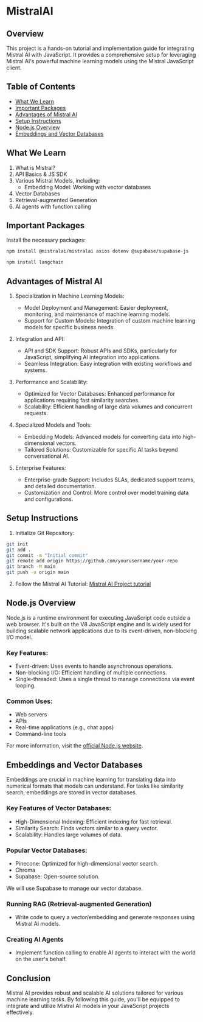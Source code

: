 # MistralAI

## Overview

This project is a hands-on tutorial and implementation guide for integrating Mistral AI with JavaScript. It provides a comprehensive setup for leveraging Mistral AI's powerful machine learning models using the Mistral JavaScript client.

## Table of Contents

- [What We Learn](#what-we-learn)
- [Important Packages](#important-packages)
- [Advantages of Mistral AI](#advantages-of-mistral-ai)
- [Setup Instructions](#setup-instructions)
- [Node.js Overview](#nodejs-overview)
- [Embeddings and Vector Databases](#embeddings-and-vector-databases)

## What We Learn

1. What is Mistral?
2. API Basics & JS SDK
3. Various Mistral Models, including:
   - Embedding Model: Working with vector databases
4. Vector Databases
5. Retrieval-augmented Generation
6. AI agents with function calling

## Important Packages

Install the necessary packages:

```bash
npm install @mistralai/mistralai axios dotenv @supabase/supabase-js
```

```bash
npm install langchain
```

## Advantages of Mistral AI

1. Specialization in Machine Learning Models:

   - Model Deployment and Management: Easier deployment, monitoring, and maintenance of machine learning models.
   - Support for Custom Models: Integration of custom machine learning models for specific business needs.

2. Integration and API:

   - API and SDK Support: Robust APIs and SDKs, particularly for JavaScript, simplifying AI integration into applications.
   - Seamless Integration: Easy integration with existing workflows and systems.

3. Performance and Scalability:

   - Optimized for Vector Databases: Enhanced performance for applications requiring fast similarity searches.
   - Scalability: Efficient handling of large data volumes and concurrent requests.

4. Specialized Models and Tools:

   - Embedding Models: Advanced models for converting data into high-dimensional vectors.
   - Tailored Solutions: Customizable for specific AI tasks beyond conversational AI.

5. Enterprise Features:

   - Enterprise-grade Support: Includes SLAs, dedicated support teams, and detailed documentation.
   - Customization and Control: More control over model training data and configurations.

## Setup Instructions

1. Initialize Git Repository:

```bash
git init
git add .
git commit -m "Initial commit"
git remote add origin https://github.com/yourusername/your-repo
git branch -M main
git push -u origin main
```

2. Follow the Mistral AI Tutorial:
   [Mistral AI Project tutorial](https://v2.scrimba.com/intro-to-mistral-ai-c035)

## Node.js Overview

Node.js is a runtime environment for executing JavaScript code outside a web browser. It's built on the V8 JavaScript engine and is widely used for building scalable network applications due to its event-driven, non-blocking I/O model.

### Key Features:

- Event-driven: Uses events to handle asynchronous operations.
- Non-blocking I/O: Efficient handling of multiple connections.
- Single-threaded: Uses a single thread to manage connections via event looping.

### Common Uses:

- Web servers
- APIs
- Real-time applications (e.g., chat apps)
- Command-line tools

For more information, visit the [official Node.js website](https://nodejs.org/en).

## Embeddings and Vector Databases

Embeddings are crucial in machine learning for translating data into numerical formats that models can understand. For tasks like similarity search, embeddings are stored in vector databases.

### Key Features of Vector Databases:

- High-Dimensional Indexing: Efficient indexing for fast retrieval.
- Similarity Search: Finds vectors similar to a query vector.
- Scalability: Handles large volumes of data.

### Popular Vector Databases:

- Pinecone: Optimized for high-dimensional vector search.
- Chroma
- Supabase: Open-source solution.

We will use Supabase to manage our vector database.

### Running RAG (Retrieval-augmented Generation)

- Write code to query a vector/embedding and generate responses using Mistral AI models.

### Creating AI Agents

- Implement function calling to enable AI agents to interact with the world on the user's behalf.

## Conclusion

Mistral AI provides robust and scalable AI solutions tailored for various machine learning tasks. By following this guide, you'll be equipped to integrate and utilize Mistral AI models in your JavaScript projects effectively.
